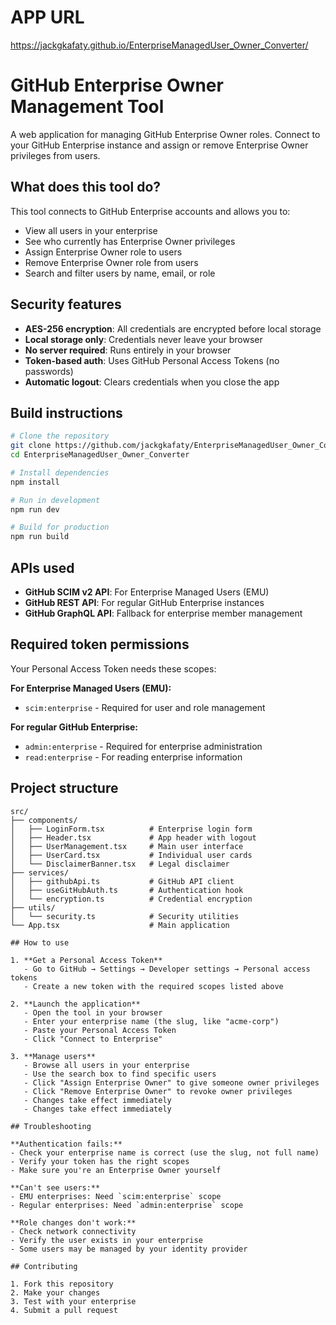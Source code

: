 # APP URL

https://jackgkafaty.github.io/EnterpriseManagedUser_Owner_Converter/

# GitHub Enterprise Owner Management Tool

A web application for managing GitHub Enterprise Owner roles. Connect to your GitHub Enterprise instance and assign or remove Enterprise Owner privileges from users.

## What does this tool do?

This tool connects to GitHub Enterprise accounts and allows you to:
- View all users in your enterprise
- See who currently has Enterprise Owner privileges  
- Assign Enterprise Owner role to users
- Remove Enterprise Owner role from users
- Search and filter users by name, email, or role

## Security features

- **AES-256 encryption**: All credentials are encrypted before local storage
- **Local storage only**: Credentials never leave your browser
- **No server required**: Runs entirely in your browser
- **Token-based auth**: Uses GitHub Personal Access Tokens (no passwords)
- **Automatic logout**: Clears credentials when you close the app

## Build instructions

```bash
# Clone the repository
git clone https://github.com/jackgkafaty/EnterpriseManagedUser_Owner_Converter.git
cd EnterpriseManagedUser_Owner_Converter

# Install dependencies
npm install

# Run in development
npm run dev

# Build for production
npm run build
```

## APIs used

- **GitHub SCIM v2 API**: For Enterprise Managed Users (EMU)
- **GitHub REST API**: For regular GitHub Enterprise instances
- **GitHub GraphQL API**: Fallback for enterprise member management

## Required token permissions

Your Personal Access Token needs these scopes:

**For Enterprise Managed Users (EMU):**
- `scim:enterprise` - Required for user and role management

**For regular GitHub Enterprise:**
- `admin:enterprise` - Required for enterprise administration
- `read:enterprise` - For reading enterprise information

## Project structure

```
src/
├── components/
│   ├── LoginForm.tsx          # Enterprise login form
│   ├── Header.tsx             # App header with logout
│   ├── UserManagement.tsx     # Main user interface
│   ├── UserCard.tsx           # Individual user cards
│   └── DisclaimerBanner.tsx   # Legal disclaimer
├── services/
│   ├── githubApi.ts           # GitHub API client
│   ├── useGitHubAuth.ts       # Authentication hook
│   └── encryption.ts          # Credential encryption
├── utils/
│   └── security.ts            # Security utilities
└── App.tsx                    # Main application

## How to use

1. **Get a Personal Access Token**
   - Go to GitHub → Settings → Developer settings → Personal access tokens
   - Create a new token with the required scopes listed above

2. **Launch the application**
   - Open the tool in your browser
   - Enter your enterprise name (the slug, like "acme-corp")
   - Paste your Personal Access Token
   - Click "Connect to Enterprise"

3. **Manage users**
   - Browse all users in your enterprise
   - Use the search box to find specific users
   - Click "Assign Enterprise Owner" to give someone owner privileges
   - Click "Remove Enterprise Owner" to revoke owner privileges
   - Changes take effect immediately
   - Changes take effect immediately

## Troubleshooting

**Authentication fails:**
- Check your enterprise name is correct (use the slug, not full name)
- Verify your token has the right scopes
- Make sure you're an Enterprise Owner yourself

**Can't see users:**
- EMU enterprises: Need `scim:enterprise` scope
- Regular enterprises: Need `admin:enterprise` scope

**Role changes don't work:**
- Check network connectivity
- Verify the user exists in your enterprise
- Some users may be managed by your identity provider

## Contributing

1. Fork this repository
2. Make your changes
3. Test with your enterprise
4. Submit a pull request
